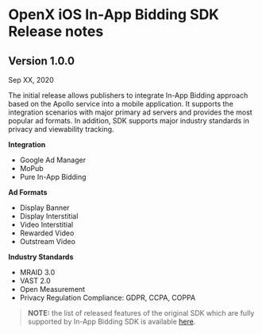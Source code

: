 # OpenX iOS In-App Bidding SDK Release notes

## Version 1.0.0

Sep XX, 2020

The initial release allows publishers to integrate In-App Bidding approach based on the Apollo service into a mobile application. It supports the integration scenarios with major primary ad servers and provides the most popular ad formats. In addition, SDK supports major industry standards in privacy and viewability tracking.

**Integration**

- Google Ad Manager
- MoPub
- Pure In-App Bidding

**Ad Formats**

- Display Banner
- Display Interstitial
- Video Interstitial
- Rewarded Video
- Outstream Video

**Industry Standards**

-  MRAID 3.0 
-  VAST 2.0
-  Open Measurement
-  Privacy Regulation Compliance: GDPR, CCPA, COPPA



> **NOTE:** the list of released features of the original SDK which are fully supported by In-App Bidding SDK is available [here](../legacy-sdk/info/ios-sdk-release-notes.md).